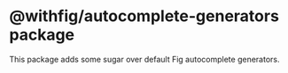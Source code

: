 # @withfig/autocomplete-generators package

This package adds some sugar over default Fig autocomplete generators.